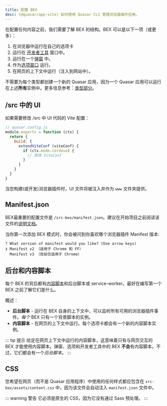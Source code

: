 ```yaml
---
title: 配置 BEX
desc: (@quasar/app-vite) 如何使用 Quasar CLI 管理浏览器插件应用。
---
```


在配置任何内容之前，我们需要了解 BEX 的结构。BEX 可以是以下一项（或更多）：

1. 在浏览器中运行在自己的选项卡
2. 运行在 [开发者工具](https://developer.chrome.com/extensions/devtools) 窗口中。
3. 运行在一个[弹窗](https://developer.chrome.com/extensions/user_interface#popup) 中。
4. 作为[选项窗口](https://developer.chrome.com/extensions/options) 运行。
5. 在网页的上下文中运行（注入到网站中）。

不需要为每个类型都创建一个新的 Quasar 应用，因为一个  Quasar 应用可以运行在上述**所有**实例中。更多信息参考：[类型部分](/quasar-cli-vite/developing-browser-extensions/types-of-bex)。

## /src 中的 UI

如果需要修改 /src 中 UI 代码的 Vite 配置：

```js
// quasar.config.js
module.exports = function (ctx) {
  return {
    build: {
      extendViteConf (viteConf) {
        if (ctx.mode.cordova) {
          // 修改 ViteConf
        }
      }
    }
  }
}
```

当您构建(或开发)浏览器插件时，UI 文件将被注入并作为 `www` 文件夹提供。

## Manifest.json

BEX最重要的配置文件是 `/src-bex/manifest.json`。建议在开始项目之前阅读该文件的[说明文档](https://developer.chrome.com/extensions/manifest)。

当你第一次添加 BEX 模式时，你会被问到你喜欢哪个浏览器插件 Manifest 版本:

```
? What version of manifest would you like? (Use arrow keys)
❯ Manifest v2 （适用于 Chrome 和 FF）
  Manifest v3 （目前仅适用于 Chrome）
```

## 后台和内容脚本

每个 BEX 的背后都有[内容脚本](https://developer.chrome.com/extensions/content_scripts)和后台脚本或 service-worker。最好在编写第一个 BEX 之前了解它们是什么。

概述：

* **后台脚本** - 运行在 BEX 自身的上下文中，可以监听所有可用的浏览器插件事件。*每个* BEX 只有一个背景脚本的实例。 
* **内容脚本** - 在网页的上下文中运行。每个选项卡都会有一个新的内容脚本实例。

::: tip 提示
给定在网页上下文中运行的内容脚本，这意味着只有与网页交互的 BEX 才能使用内容脚本。弹窗、选项和开发者工具中的 BEX **不会**有内容脚本。不过，它们都会有一个*后台脚本*。
:::

## CSS
您希望在网页（而不是 Quasar 应用程序）中使用的任何样式都应包含在 `src-bex/assets/content.css` 中，因为该文件会自动注入 `manifest.json` 文件中。

::: warning 警告
它必须是原生的 CSS，因为它没有通过 Sass 预处理。
:::
